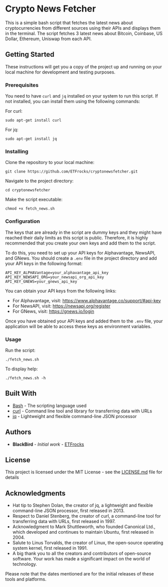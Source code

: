 # Crypto News Fetcher

This is a simple bash script that fetches the latest news about cryptocurrencies from different sources using their APIs and displays them in the terminal. The script fetches 3 latest news about Bitcoin, Coinbase, US Dollar, Ethereum, Uniswap from each API.

## Getting Started

These instructions will get you a copy of the project up and running on your local machine for development and testing purposes.

### Prerequisites

You need to have `curl` and `jq` installed on your system to run this script. If not installed, you can install them using the following commands:

For curl:
```
sudo apt-get install curl
```

For jq:
```
sudo apt-get install jq
```

### Installing

Clone the repository to your local machine:

```
git clone https://github.com/ETFrocks/cryptonewsfetcher.git
```

Navigate to the project directory:

```
cd cryptonewsfetcher
```

Make the script executable:

```
chmod +x fetch_news.sh
```

### Configuration

The keys that are already in the script are dummy keys and they might have reached their daily limits as this script is public. Therefore, it is highly recommended that you create your own keys and add them to the script.

To do this, you need to set up your API keys for Alphavantage, NewsAPI, and GNews. You should create a `.env` file in the project directory and add your API keys in the following format:

```
API_KEY_ALPHAVantage=your_alphavantage_api_key
API_KEY_NEWSAPI_ORG=your_newsapi_org_api_key
API_KEY_GNEWS=your_gnews_api_key
```

You can obtain your API keys from the following links:

- For Alphavantage, visit: https://www.alphavantage.co/support/#api-key
- For NewsAPI, visit: https://newsapi.org/register
- For GNews, visit: https://gnews.io/login

Once you have obtained your API keys and added them to the `.env` file, your application will be able to access these keys as environment variables.

### Usage

Run the script:

```
./fetch_news.sh
```

To display help:

```
./fetch_news.sh -h
```

## Built With

* [Bash](https://www.gnu.org/software/bash/) - The scripting language used
* [curl](https://curl.se/) - Command line tool and library for transferring data with URLs
* [jq](https://stedolan.github.io/jq/) - Lightweight and flexible command-line JSON processor

## Authors

* **BlackBird** - *Initial work* - [ETFrocks](https://github.com/ETFrocks)

## License

This project is licensed under the MIT License - see the [LICENSE.md](LICENSE.md) file for details

## Acknowledgments

* Hat tip to Stephen Dolan, the creator of jq, a lightweight and flexible command-line JSON processor, first released in 2013.
* Respect to Daniel Stenberg, the creator of curl, a command-line tool for transferring data with URLs, first released in 1997.
* Acknowledgment to Mark Shuttleworth, who founded Canonical Ltd., which developed and continues to maintain Ubuntu, first released in 2004.
* Salute to Linus Torvalds, the creator of Linux, the open-source operating system kernel, first released in 1991.
* A big thank you to all the creators and contributors of open-source software. Your work has made a significant impact on the world of technology.

Please note that the dates mentioned are for the initial releases of these tools and platforms.